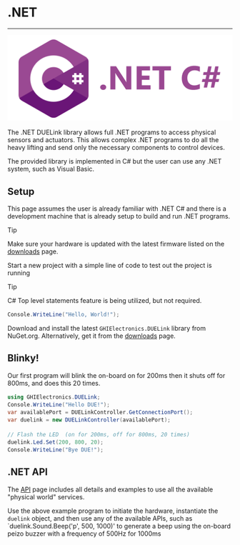 # .NET

---

![.NET C#](../images/cSharp.png)

The .NET DUELink library allows full .NET programs to access physical sensors and actuators. This allows complex .NET programs to do all the heavy lifting and send only the necessary components to control devices.

The provided library is implemented in C# but the user can use any .NET system, such as Visual Basic.

## Setup
This page assumes the user is already familiar with .NET C# and there is a development machine that is already setup to build and run .NET programs.

> [!TIP]
> Make sure your hardware is updated with the latest firmware listed on the [downloads](../downloads.md) page.

Start a new project with a simple line of code to test out the project is running

> [!TIP]
> C# Top level statements feature is being utilized, but not required.

```cs
Console.WriteLine("Hello, World!");
```
Download and install the latest `GHIElectronics.DUELink` library from NuGet.org. Alternatively, get it from the [downloads](../downloads.md) page.

## Blinky!

Our first program will blink the on-board on for 200ms then it shuts off for 800ms, and does this 20 times.

```cs
using GHIElectronics.DUELink;
Console.WriteLine("Hello DUE!");
var availablePort = DUELinkController.GetConnectionPort();
var duelink = new DUELinkController(availablePort);

// Flash the LED  (on for 200ms, off for 800ms, 20 times)
duelink.Led.Set(200, 800, 20);
Console.WriteLine("Bye DUE!");
```

## .NET API

The [API](../api/intro.md) page includes all details and examples to use all the available "physical world" services.

Use the above example program to initiate the hardware, instantiate the `duelink` object, and then use any of the available APIs, such as `duelink.Sound.Beep('p', 500, 1000)' to generate a beep using the on-board peizo buzzer with a frequency of 500Hz for 1000ms


